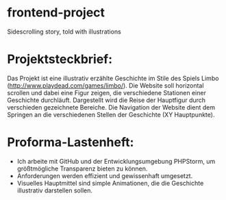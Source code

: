 # frontend-project
Sidescrolling story, told with illustrations


# Projektsteckbrief:
Das Projekt ist eine illustrativ erzählte Geschichte im Stile des Spiels Limbo (http://www.playdead.com/games/limbo/). 
Die Website soll horizontal scrollen und dabei eine Figur zeigen, die verschiedene Stationen einer Geschichte durchläuft. Dargestellt wird die Reise der Hauptfigur durch verschieden gezeichnete Bereiche. Die Navigation der Website dient dem Springen an die verschiedenen Stellen der Geschichte (XY Hauptpunkte).


# Proforma-Lastenheft:
* Ich arbeite mit GitHub und der Entwicklungsumgebung PHPStorm, um größtmögliche Transparenz bieten zu können.
* Anforderungen werden effizient und gewissenhaft umgesetzt.
* Visuelles Hauptmittel sind simple Animationen, die die Geschichte illustrativ darstellen sollen.